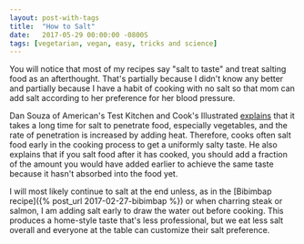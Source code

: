 ```yaml
---
layout: post-with-tags
title:  "How to Salt"
date:   2017-05-29 00:00:00 -0800S
tags: [vegetarian, vegan, easy, tricks and science]
---
```


You will notice that most of my recipes say "salt to taste" and treat salting food as an afterthought. That's partially because I didn't know any better and partially because I have a habit of cooking with no salt so that mom can add salt according to her preference for her blood pressure. 

Dan Souza of American's Test Kitchen and Cook's Illustrated [explains](https://www.youtube.com/watch?v=E0v32jYkSi0) that it takes a long time for salt to penetrate food, especially vegetables, and the rate of penetration is increased by adding heat. Therefore, cooks often salt food early in the cooking process to get a uniformly salty taste. He also explains that if you salt food after it has cooked, you should add a fraction of the amount you would have added earlier to achieve the same taste because it hasn't absorbed into the food yet. 

I will most likely continue to salt at the end unless, as in the [Bibimbap recipe]({% post_url 2017-02-27-bibimbap %}) or when charring steak or salmon, I am adding salt early to draw the water out before cooking. This produces a home-style taste that's less professional, but we eat less salt overall and everyone at the table can customize their salt preference.  
